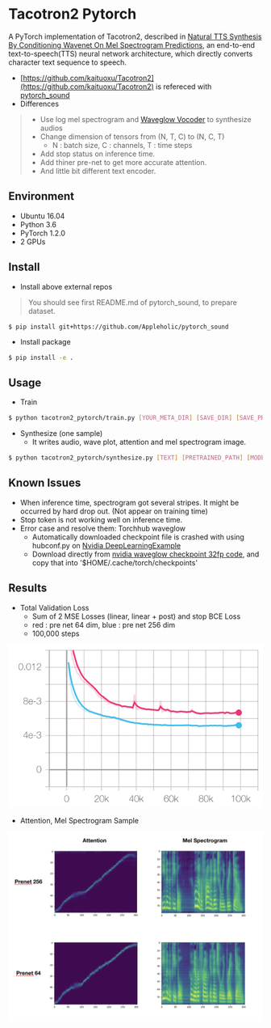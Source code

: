 # Tacotron2 Pytorch

A PyTorch implementation of Tacotron2, described in [Natural TTS Synthesis By Conditioning Wavenet On Mel Spectrogram Predictions](https://arxiv.org/pdf/1712.05884.pdf), an end-to-end text-to-speech(TTS) neural network architecture, which directly converts character text sequence to speech.


- [https://github.com/kaituoxu/Tacotron2](https://github.com/kaituoxu/Tacotron2) is refereced with [pytorch_sound](https://github.com/appleholic/pytorch_sound)
- Differences

> - Use log mel spectrogram and [Waveglow Vocoder](https://github.com/NVIDIA/waveglow) to synthesize audios
> - Change dimension of tensors from (N, T, C) to (N, C, T)
>   - N : batch size, C : channels, T : time steps
> - Add stop status on inference time.
> - Add thiner pre-net to get more accurate attention.
> - And little bit different text encoder.


## Environment

- Ubuntu 16.04
- Python 3.6
- PyTorch 1.2.0
- 2 GPUs


## Install

- Install above external repos

> You should see first README.md of pytorch_sound, to prepare dataset.

```
$ pip install git+https://github.com/Appleholic/pytorch_sound
```

- Install package

```bash
$ pip install -e .
```


## Usage

- Train

```bash
$ python tacotron2_pytorch/train.py [YOUR_META_DIR] [SAVE_DIR] [SAVE_PREFIX] [[OTHER OPTIONS...]]
```

- Synthesize (one sample)
  - It writes audio, wave plot, attention and mel spectrogram image.

```bash
$ python tacotron2_pytorch/synthesize.py [TEXT] [PRETRAINED_PATH] [MODEL_NAME] [SAVE_DIRECTORY]
```

## Known Issues

- When inference time, spectrogram got several stripes. It might be occurred by hard drop out. (Not appear on training time)
- Stop token is not working well on inference time.
- Error case and resolve them: Torchhub waveglow
  - Automatically downloaded checkpoint file is crashed with using hubconf.py on [Nvidia DeepLearningExample](https://github.com/NVIDIA/DeepLearningExamples)
  - Download directly from [nvidia waveglow checkpoint 32fp code](https://github.com/NVIDIA/DeepLearningExamples/blob/0cabbfb67cb6470d80539433e0f56aee50129b2c/hubconf.py#L195), and copy that into '$HOME/.cache/torch/checkpoints'

## Results

- Total Validation Loss
  - Sum of 2 MSE Losses (linear, linear + post) and stop BCE Loss
  - red : pre net 64 dim, blue : pre net 256 dim
  - 100,000 steps

![Validation Loss curve](./assets/validation_total_loss.png)

- Attention, Mel Spectrogram Sample

![test sample](./assets/mel_attention_sample.png)
